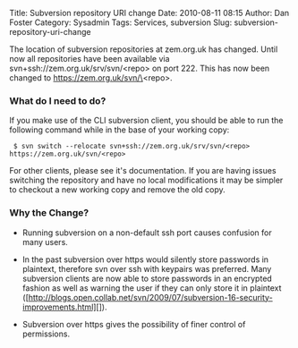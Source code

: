 Title: Subversion repository URI change
Date: 2010-08-11 08:15
Author: Dan Foster
Category: Sysadmin
Tags: Services, subversion
Slug: subversion-repository-uri-change

The location of subversion repositories at zem.org.uk has changed. Until
now all repositories have been available via
svn+ssh://zem.org.uk/srv/svn/\<repo\> on port 222. This has now been
changed to https://zem.org.uk/svn/\<repo\>.

### What do I need to do?

If you make use of the CLI subversion client, you should be able to run
the following command while in the base of your working copy:

     $ svn switch --relocate svn+ssh://zem.org.uk/srv/svn/<repo> https://zem.org.uk/svn/<repo>

For other clients, please see it's documentation. If you are having
issues switching the repository and have no local modifications it may
be simpler to checkout a new working copy and remove the old copy.

### Why the Change?

-   Running subversion on a non-default ssh port causes confusion for
    many users.

-   In the past subversion over https would silently store passwords in
    plaintext, therefore svn over ssh with keypairs was preferred. Many
    subversion clients are now able to store passwords in an encrypted
    fashion as well as warning the user if they can only store it in
    plaintext
    ([http://blogs.open.collab.net/svn/2009/07/subversion-16-security-improvements.html][]).

-   Subversion over https gives the possibility of finer control of
    permissions.

  [http://blogs.open.collab.net/svn/2009/07/subversion-16-security-improvements.html]:
    http://blogs.open.collab.net/svn/2009/07/subversion-16-security-improvements.html
